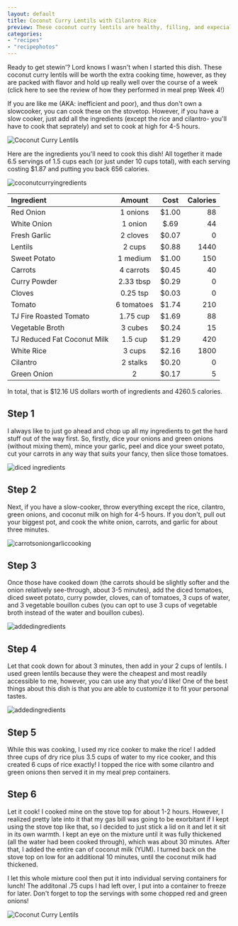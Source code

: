 ```yaml
---
layout: default
title: Coconut Curry Lentils with Cilantro Rice
preview: These coconut curry lentils are healthy, filling, and expecially delicious. The flexible recipe gives you the opportunity to add and subtract to suit your own personal tastes 
categories:
- "recipes"
- "recipephotos"
---
```

<title> Coconut Curry Lentils with Cilantro Rice </title>

Ready to get stewin'? Lord knows I wasn't when I started this dish. These coconut curry lentils will be worth the extra cooking time, however, as they are packed with flavor and hold up really well over the course of a week (click here to see the review of how they performed in meal prep Week 4!)

If you are like me (AKA: inefficient and poor), and thus don't own a slowcooker, you can cook these on the stovetop. However, if you have a slow cooker, just add all the ingredients (except the rice and cilantro- you'll have to cook that seprately) and set to cook at high for 4-5 hours. 

![Coconut Curry Lentils](https://github.com/underwriteyourlife/underwriteyourlife.github.io/blob/master/images/mealprep/week4/coconutlentils/Close%20Up%20of%20Lentils.jpg?raw=true "Finished Coconut Curry Lentils")

Here are the ingredients you'll need to cook this dish! All together it made 6.5 servings of 1.5 cups each (or just under 10 cups total), with each serving costing $1.87 and putting you back 656 calories. 

![coconutcurryingredients](https://github.com/underwriteyourlife/underwriteyourlife.github.io/blob/master/images/mealprep/week4/coconutlentils/Coconut%20Lentils%20Ingredients.jpg?raw=true "Total Ingredients")

**Ingredient** | **Amount** | **Cost** |   **Calories**
|:------------- |:-------------:| :-----:|   -----:|
Red Onion|	1	onions	| $1.00 |	88
White Onion |1 onion |$.69| 44
Fresh Garlic|	2	cloves	| $0.07 |	0
Lentils|	2	cups	| $0.88 |	1440
Sweet Potato	|1	medium|	 $1.00 	|150
Carrots	|4	carrots|	 $0.45 |	40
Curry Powder|	2.33	tbsp|	 $0.29 |	0
Cloves|	0.25	tsp|	 $0.03 |	0
Tomato	|6	tomatoes	| $1.74 |	210
TJ Fire Roasted Tomato|	1.75	cup	| $1.69 |	88
Vegetable Broth|	3	cubes |	 $0.24 |	15
TJ Reduced Fat Coconut Milk|	1.5	cup	| $1.29 |	420
White Rice|	3	cups	| $2.16 	|1800
Cilantro	|2	stalks	| $0.20 |	0
Green Onion|	2	|	 $0.17 |	5

In total, that is $12.16 US dollars worth of ingredients and 4260.5 calories.

<h2> Step 1 </h2>

I always like to just go ahead and chop up all my ingredients to get the hard stuff out of the way first. So, firstly, dice your onions and green onions (without mixing them), mince your garlic, peel and dice your sweet potato, cut your carrots in any way that suits your fancy, then slice those tomatoes. 

![diced ingredients](https://github.com/underwriteyourlife/underwriteyourlife.github.io/blob/master/images/mealprep/week4/coconutlentils/All%20Chopped%20Ingredients.jpg?raw=true "Chopped Up Ingredients")

<h2> Step 2 </h2>

Next, if you have a slow-cooker, throw everything except the rice, cilantro, green onions, and coconut milk on high for 4-5 hours. If you don't, pull out your biggest pot, and cook the white onion, carrots, and garlic for about three minutes. 


![carrotsoniongarliccooking](https://github.com/underwriteyourlife/underwriteyourlife.github.io/blob/master/images/mealprep/week4/coconutlentils/Adding%20OnionCarrots.jpg?raw=true "Carrots, Onion, Garlic, Coooking")

<h2> Step 3 </h2>

Once those have cooked down (the carrots should be slightly softer and the onion relatively see-through, about 3-5 minutes), add the diced tomatoes, diced sweet potato, curry powder, cloves, can of tomatoes, 3 cups of water, and 3 vegetable bouillon cubes (you can opt to use 3 cups of vegetable broth instead of the water and bouillon cubes).

![addedingredients](https://github.com/underwriteyourlife/underwriteyourlife.github.io/blob/master/images/mealprep/week4/coconutlentils/Adding%20SpicesTomato.jpg?raw=true "Added Ingredients")

<h2> Step 4 </h2>

Let that cook down for about 3 minutes, then add in your 2 cups of lentils. I used green lentils because they were the cheapest and most readily accessible to me, however, you can use any that you'd like! One of the best things about this dish is that you are able to customize it to fit your personal tastes. 

![addedingredients](https://github.com/underwriteyourlife/underwriteyourlife.github.io/blob/master/images/mealprep/week4/coconutlentils/Adding%20Lentils.jpg?raw=true "Added Ingredients")

<h2> Step 5 </h2>
While this was cooking, I used my rice cooker to make the rice! I added three cups of dry rice plus 3.5 cups of water to my rice cooker, and this created 6 cups of rice exactly! I topped the rice with some cilantro and green onions then served it in my meal prep containers. 

<h2> Step 6 </h2>

Let it cook! I cooked mine on the stove top for about 1-2 hours. However, I realized pretty late into it that my gas bill was going to be exorbitant if I kept using the stove top like that, so I decided to just stick a lid on it and let it sit in its own warmth. I kept an eye on the mixture until it was fully thickened (all the water had been cooked through), which was about 30 minutes. After that, I added the entire can of coconut milk (YUM). I turned back on the stove top on low for an additional 10 minutes, until the coconut milk had thickened. 

I let this whole mixture cool then put it into individual serving containers for lunch! The additonal .75 cups I had left over, I put into a container to freeze for later. Don't forget to top the servings with some chopped red and green onions!


![Coconut Curry Lentils](https://github.com/underwriteyourlife/underwriteyourlife.github.io/blob/master/images/mealprep/week4/coconutlentils/Close%20Up%20of%20Lentils.jpg?raw=true "Finished Coconut Curry Lentils")

